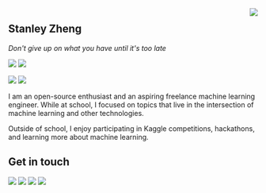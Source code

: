 <a href="#">
<img align="right" src="https://github-readme-stats.vercel.app/api?username=stanley-zheng&show_icons=true&hide_border=true&icon_color=586069&title_color=a0a9af">
</a>

## Stanley Zheng

*Don't give up on what you have until it's too late*

![](https://img.shields.io/badge/-Python-333?style=flat-square&logo=Python&logoColor=fff)
![](https://img.shields.io/badge/-R-165caa?style=flat-square&logo=R&logoColor=fff)

![](https://img.shields.io/badge/-PyTorch-e34f26?style=flat-square&logo=PyTorch&logoColor=fff)
![](https://img.shields.io/badge/-TensorFlow-FF6F00?style=flat-square&logo=TensorFlow&logoColor=fff)

I am an open-source enthusiast and an aspiring freelance machine learning engineer. While at school, I focused on topics that live in the intersection of machine learning and other technologies.

Outside of school, I enjoy participating in Kaggle competitions, hackathons, and learning more about machine learning.

## Get in touch

[![](https://img.shields.io/badge/-Stanley_Zheng-D44638?style=flat-square&logo=Mail.RU&logoColor=white&labelColor=c14438)](mailto:stanleyjzheng@gmail.com)
[![](https://img.shields.io/badge/-LinkedIn-0E76A8?style=flat-square&logo=LinkedIn&logoColor=fff)](https://www.linkedin.com/in/stanley--zheng/)
[![](https://img.shields.io/badge/-Kaggle-20beff?style=flat-square&logo=Kaggle&logoColor=fff)](https://www.kaggle.com/stanleyjzheng)
[![](https://img.shields.io/badge/-Devpost-003e54?style=flat-square&logo=Devpost&logoColor=fff)](https://devpost.com/Stanley-Zheng)
